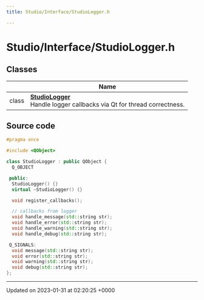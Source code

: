 ```yaml
---
title: Studio/Interface/StudioLogger.h

---
```


# Studio/Interface/StudioLogger.h



## Classes

|                | Name           |
| -------------- | -------------- |
| class | **[StudioLogger](../Classes/classStudioLogger.md)** <br>Handle logger callbacks via Qt for thread correctness.  |




## Source code

```cpp
#pragma once

#include <QObject>

class StudioLogger : public QObject {
  Q_OBJECT

 public:
  StudioLogger() {}
  virtual ~StudioLogger() {}

  void register_callbacks();

  // callbacks from logger
  void handle_message(std::string str);
  void handle_error(std::string str);
  void handle_warning(std::string str);
  void handle_debug(std::string str);

 Q_SIGNALS:
  void message(std::string str);
  void error(std::string str);
  void warning(std::string str);
  void debug(std::string str);
};
```


-------------------------------

Updated on 2023-01-31 at 02:20:25 +0000
